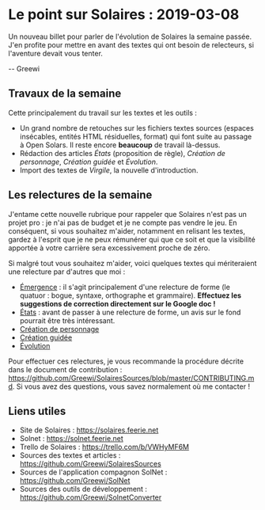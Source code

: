 # Le point sur Solaires : 2019-03-08

Un nouveau billet pour parler de l'évolution de Solaires la semaine passée. J'en profite pour mettre en avant des textes qui ont besoin de relecteurs, si l'aventure devait vous tenter.

-- Greewi

## Travaux de la semaine
Cette principalement du travail sur les textes et les outils :
* Un grand nombre de retouches sur les fichiers textes sources (espaces insécables, entités HTML résiduelles, format) qui font suite au passage à Open Solars. Il reste encore **beaucoup** de travail là-dessus.
* Rédaction des articles *États* (proposition de règle), *Création de personnage*, *Création guidée* et *Évolution*.
* Import des textes de *Virgile*, la nouvelle d'introduction.

## Les relectures de la semaine
J'entame cette nouvelle rubrique pour rappeler que Solaires n'est pas un projet pro : je n'ai pas de budget et je ne compte pas vendre le jeu. En conséquent, si vous souhaitez m'aider, notamment en relisant les textes, gardez à l'esprit que je ne peux rémunérer qui que ce soit et que la visibilité apportée à votre carrière sera excessivement proche de zéro.

Si malgré tout vous souhaitez m'aider, voici quelques textes qui mériteraient une relecture par d'autres que moi :
* [Émergence](https://docs.google.com/document/d/10dHvO2VacHHneT29BUMUvOUlS-t7jgMPzU9-dq-iOTs/edit?usp=sharing&authkey=CPvav5QJ) : il s'agit principalement d'une relecture de forme (le quatuor : bogue, syntaxe, orthographe et grammaire). **Effectuez les suggestions de correction directement sur le Google doc !**
* [États](https://github.com/Greewi/SolairesSources/blob/master/Encyclop%C3%A9die/1%20-%20Jouer%20%C3%A0%20Solaires/%C3%89tats.md) : avant de passer à une relecture de forme, un avis sur le fond pourrait être très intéressant.
* [Création de personnage](https://github.com/Greewi/SolairesSources/blob/master/Encyclop%C3%A9die/2%20-%20Les%20personnages/1%20-%20Cr%C3%A9ation%20de%20personnage.md)
* [Création guidée](https://github.com/Greewi/SolairesSources/blob/master/Encyclop%C3%A9die/2%20-%20Les%20personnages/2%20-%20Cr%C3%A9ation%20guid%C3%A9e.md)
* [Évolution](https://github.com/Greewi/SolairesSources/blob/master/Encyclop%C3%A9die/2%20-%20Les%20personnages/5%20-%20%C3%89volution.md)

Pour effectuer ces relectures, je vous recommande la procédure décrite dans le document de contribution : https://github.com/Greewi/SolairesSources/blob/master/CONTRIBUTING.md. Si vous avez des questions, vous savez normalement où me contacter !

## Liens utiles

* Site de Solaires : https://solaires.feerie.net
* Solnet : https://solnet.feerie.net
* Trello de Solaires : https://trello.com/b/VWHyMF6M
* Sources des textes et articles : https://github.com/Greewi/SolairesSources
* Sources de l'application compagnon SolNet : https://github.com/Greewi/SolNet
* Sources des outils de développement : https://github.com/Greewi/SolnetConverter
